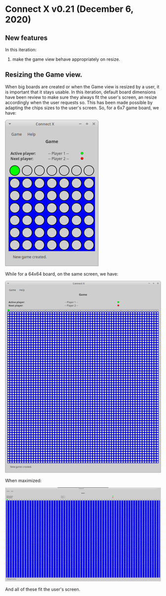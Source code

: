# Connect X v0.21 (December 6, 2020)

## New features

In this iteration:

1. make the game view behave appropriately on resize.


## Resizing the Game view.

When big boards are created or when the Game view is resized by a user, it is important that it stays usable. In this
iteration, default board dimensions have been review to make sure they always fit the user's screen, an resize accordingly
when the user requests so. This has been made possible by adapting the chips sizes to the user's screen. So, for a 6x7
game board, we have:

![6x7 Game board](6by7.png)

While for a 64x64 board, on the same screen, we have:

![64x64 Game board](64by64.png)

When maximized:

![64x64 Game board, maximized](64by64max.png)

And all of these fit the user's screen.
